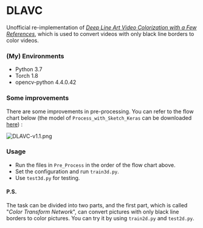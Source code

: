# DLAVC

Unofficial re-implementation of [*Deep Line Art Video Colorization with a Few
References*](https://arxiv.org/abs/2003.10685), which is used to convert videos with only black line borders to color videos.

### (My) Environments

* Python 3.7
* Torch 1.8
* opencv-python 4.4.0.42

### Some improvements

There are some improvements in pre-processing. You can refer to the flow chart below (the model of `Process_with_Sketch_Keras` can be downloaded [here](https://drive.google.com/file/d/1Zo88NmWoAitO7DnyBrRhKXPcHyMAZS97/view)) :

![DLAVC-v1.1.png](https://i.loli.net/2021/09/21/jNMfzydSq6c7WDL.png)

### Usage

* Run the files in `Pre_Process`  in the order of the flow chart above.
* Set the configuration and run `train3d.py`.
* Use `test3d.py` for testing.



#### P.S.

The task can be divided into two parts, and the first part, which is called "*Color Transform Network*", can convert pictures with only black line borders to color pictures. You can try it by using `train2d.py` and `test2d.py`.